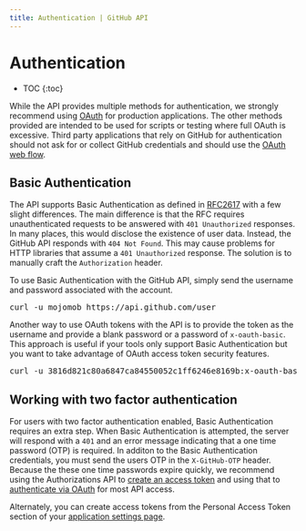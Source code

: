 ```yaml
---
title: Authentication | GitHub API
---
```


# Authentication

* TOC
{:toc}

While the API provides multiple methods for authentication, we strongly
recommend using [OAuth](/v3/oauth/) for production applications. The other
methods provided are intended to be used for scripts or testing where full
OAuth is excessive. Third party applications that rely on GitHub for
authentication should not ask for or collect GitHub credentials and should use
the [OAuth web flow](/v3/oauth).

## Basic Authentication

The API supports Basic Authentication as defined in
[RFC2617](http://www.ietf.org/rfc/rfc2617.txt) with a few slight differences.
The main difference is that the RFC requires unauthenticated requests to be
answered with `401 Unauthorized` responses. In many places, this would disclose
the existence of user data. Instead, the GitHub API responds with `404 Not Found`.
This may cause problems for HTTP libraries that assume a `401 Unauthorized`
response. The solution is to manually craft the `Authorization` header.

To use Basic Authentication with the GitHub API, simply send
the username and password associated with the account. 

<pre class='terminal'>
curl -u mojomob https://api.github.com/user
</pre>

Another way to use OAuth tokens with the API is to provide the token as the
username and provide a blank password or a password of `x-oauth-basic`. This
approach is useful if your tools only support Basic Authentication but you want
to take advantage of OAuth access token security features.

<pre class='terminal'>
curl -u 3816d821c80a6847ca84550052c1ff6246e8169b:x-oauth-basic https://api.github.com/user
</pre>

## Working with two factor authentication

For users with two factor authentication enabled, Basic Authentication requires
an extra step. When Basic Authentication is attempted, the server will respond
with a `401` and an error message indicating that a one time
password (OTP) is required. In additon to the Basic
Authentication credentials, you must send the users OTP in the `X-GitHub-OTP` header.
Because the these one time passwords expire quickly, we recommend using the
Authorizations API to [create an access token][create-access] and using that to
[authenticate via OAuth][oauth-auth] for most API access.

Alternately, you can create access tokens from the Personal Access Token
section of your [application settings page](https://github.com/settings/application).

[create-access]: /v3/oauth/#create-a-new-authorization
[oauth-auth]: /v3/#authentication

